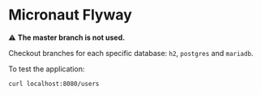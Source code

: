 # Micronaut Flyway #

:warning: **The master branch is not used.**

Checkout branches for each specific database: `h2`, `postgres` and `mariadb`.

To test the application:

```
curl localhost:8080/users
```
